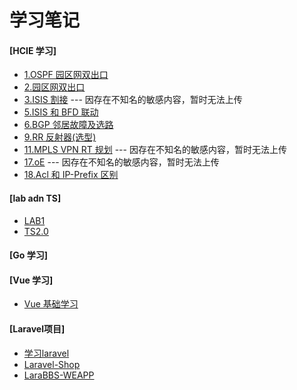 # 学习笔记
#### [HCIE 学习]
- [1.OSPF 园区网双出口](HCIE/论述题/1.OSPF%20园区网双出口)
- [2.园区网双出口](HCIE/论述题/2.园区网双出口)
- [3.ISIS 割接](HCIE/论述题/3.ISIS%20割接) --- 因存在不知名的敏感内容，暂时无法上传
- [5.ISIS 和 BFD 联动](HCIE/论述题/5.ISIS%20和%20BFD%20联动)
- [6.BGP 邻居故障及选路](HCIE/论述题/6.BGP%20邻居故障及选路)
- [9.RR 反射器(选型)](HCIE/论述题/9.RR%20反射器(选型))
- [11.MPLS VPN RT 规划](HCIE/论述题/11.MPLS%20VPN%20RT%20规划) --- 因存在不知名的敏感内容，暂时无法上传
- [17.oE](HCIE/论述题/17.p) --- 因存在不知名的敏感内容，暂时无法上传
- [18.Acl 和 IP-Prefix 区别 ](HCIE/论述题/18.Acl和IP-Prefix区别)

#### [lab adn TS]
- [LAB1](HCIE/LAB1)
- [TS2.0](HCIE/TS2.0)

#### [Go 学习]
#### [Vue 学习]
- [Vue 基础学习](Vue/Vue基础学习)

#### [Laravel项目]
- [学习laravel](Laravel项目/学习laravel)
- [Laravel-Shop](Laravel项目/Laravel-Shop)
- [LaraBBS-WEAPP](Laravel项目/LaraBBS-WEAPP)




